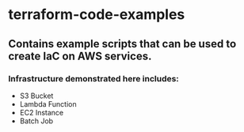 # terraform-code-examples

## Contains example scripts that can be used to create IaC on AWS services.
### Infrastructure demonstrated here includes:
- S3 Bucket
- Lambda Function
- EC2 Instance
- Batch Job
